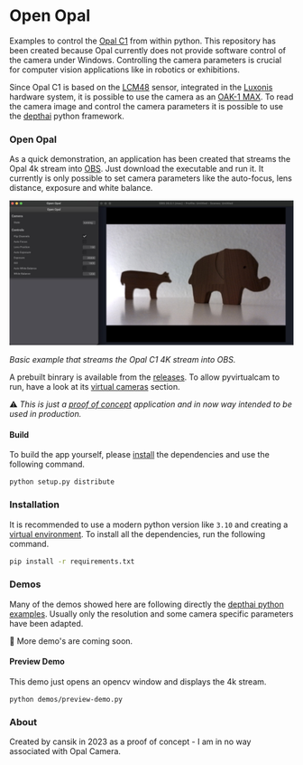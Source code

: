 # Open Opal

Examples to control the [Opal C1](https://opalcamera.com/) from within python. This repository has been created because
Opal currently does not provide software control of the camera under Windows. Controlling the camera parameters is
crucial for computer vision applications like in robotics or exhibitions.

Since Opal C1 is based on the [LCM48](https://docs.luxonis.com/projects/hardware/en/latest/pages/articles/sensors/imx582.html) sensor, integrated
in the [Luxonis](https://www.luxonis.com/) hardware system, it is possible to use the camera as an [OAK-1
MAX](https://docs.luxonis.com/projects/hardware/en/latest/pages/NG9096max.html#ng9096max). To read the camera image and
control the camera parameters it is possible to use the [depthai](https://docs.luxonis.com/en/latest/) python framework.

### Open Opal

As a quick demonstration, an application has been created that streams the Opal 4k stream into [OBS](https://obsproject.com/).
Just download the executable and run it. It currently is only possible to set camera parameters like the auto-focus, lens distance, exposure and white balance.

![Demo](assets/demo.jpg)

*Basic example that streams the Opal C1 4K stream into OBS.*

A prebuilt binrary is available from the [releases](https://github.com/cansik/open-opal-c1/releases/tag/v0.1.0).
To allow pyvirtualcam to run, have a look at its [virtual cameras](https://github.com/letmaik/pyvirtualcam#supported-virtual-cameras) section.

⚠️ *This is just a [proof of concept](https://en.wikipedia.org/wiki/Proof_of_concept) application and in now way intended to be used in production.*

#### Build

To build the app yourself, please [install](#Installation) the dependencies and use the following command.

```
python setup.py distribute
```

### Installation

It is recommended to use a modern python version like `3.10` and creating
a [virtual environment](https://docs.python.org/3/library/venv.html). To install all the dependencies, run the following
command.

```bash
pip install -r requirements.txt
```

### Demos

Many of the demos showed here are following directly the [depthai python examples](https://github.com/luxonis/depthai-python/tree/main/examples). Usually only the resolution and some camera specific parameters have been adapted.

🌿 More demo's are coming soon.

#### Preview Demo

This demo just opens an opencv window and displays the 4k stream.

```
python demos/preview-demo.py
```

### About

Created by cansik in 2023 as a proof of concept - I am in no way associated with Opal Camera.
